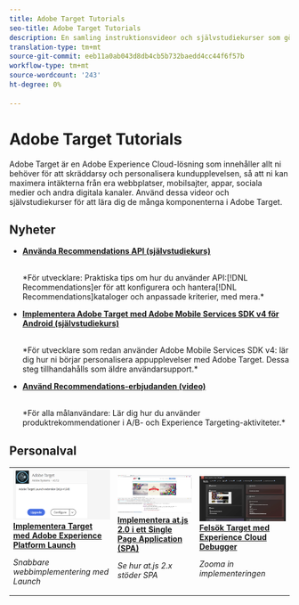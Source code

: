 ```yaml
---
title: Adobe Target Tutorials
seo-title: Adobe Target Tutorials
description: En samling instruktionsvideor och självstudiekurser som gör dig till en kraftfull användare av Adobe Target
translation-type: tm+mt
source-git-commit: eeb11a0ab043d8db4cb5b732baedd4cc44f6f57b
workflow-type: tm+mt
source-wordcount: '243'
ht-degree: 0%

---
```



# Adobe Target Tutorials

Adobe Target är en Adobe Experience Cloud-lösning som innehåller allt ni behöver för att skräddarsy och personalisera kundupplevelsen, så att ni kan maximera intäkterna från era webbplatser, mobilsajter, appar, sociala medier och andra digitala kanaler. Använd dessa videor och självstudiekurser för att lära dig de många komponenterna i Adobe Target.

## Nyheter

* **[Använda Recommendations API (självstudiekurs)](recommendations-api-tutorial/recs-api-overview.md)**

   <br>
   *För utvecklare: Praktiska tips om hur du använder API:[!DNL Recommendations]er för att konfigurera och hantera[!DNL Recommendations]kataloger och anpassade kriterier, med mera.*

* **[Implementera Adobe Target med Adobe Mobile Services SDK v4 för Android (självstudiekurs)](mobile-v4/overview.md)**

   <br>
   *För utvecklare som redan använder Adobe Mobile Services SDK v4: lär dig hur ni börjar personalisera appupplevelser med Adobe Target. Dessa steg tillhandahålls som äldre användarsupport.<!-- Concepts learned here are also applicable to Adobe Experience Platform Mobile SDK (v5).-->*

* **[Använd Recommendations-erbjudanden (video)](recommendations/use-recommendations-offers.md)**

   <br>
   *För alla målanvändare: Lär dig hur du använder produktrekommendationer i A/B- och Experience Targeting-aktiviteter.*

<!--
* **[Create a Recommendations Activity (Video)](recommendations/create-a-recommendations-activity.md)**
    <br>
    *Recommend products to your customers at scale with this Premium feature.* -->

## Personalval

<table>
<tr>
  <td>
    <a href="https://docs.adobe.com/content/help/en/experience-cloud/implementing-in-websites-with-launch/implement-solutions/target.html">
      <img alt="Implementera Target med Adobe Experience Platform Launch" src="assets/launch_referencearchitectureguides.png" />
    </a>
    <div>
      <a href="https://docs.adobe.com/content/help/en/experience-cloud/implementing-in-websites-with-launch/implement-solutions/target.html">
    <strong>Implementera Target med Adobe Experience Platform Launch</strong>
    </a>
    </div>
    <p>
    <em>Snabbare webbimplementering med Launch</em>
    <p>
  </td>
  <td>
    <a href="implementation/implement-atjs-20-in-a-single-page-application.md">
      <img alt="Implementera at.js 2.0 i ett Single Page Application (SPA)" src="assets/implementing_adobetargetsatjs20inasinglepageapplicationspa.png" />
    </a>
    <div>
      <a href="implementation/implement-atjs-20-in-a-single-page-application.md">
    <strong>Implementera at.js 2.0 i ett Single Page Application (SPA)</strong>
    </a>
    </div>
    <p>
    <em>Se hur at.js 2.x stöder SPA</em>
    <p>
  </td>
  <td>
    <a href="troubleshooting/troubleshoot-with-the-experience-cloud-debugger.md">
      <img alt="Felsök Target med Experience Cloud Debugger" src="assets/using_the_experienceclouddebuggerwithadobetarget.png" />
    </a>
    <div>
      <a href="troubleshooting/troubleshoot-with-the-experience-cloud-debugger.md">
    <strong>Felsök Target med Experience Cloud Debugger</strong>
    </a>
    </div>
    <p>
    <em>Zooma in implementeringen</em>
    <p>
  </td>
</tr>
</table>

